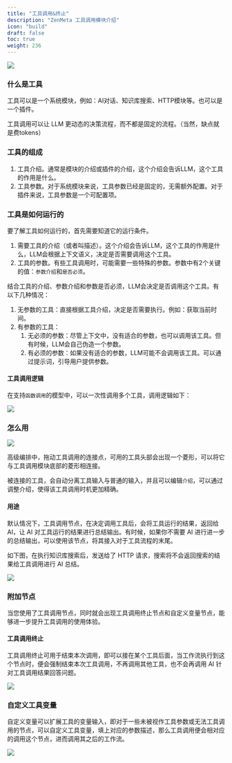 ```yaml
---
title: "工具调用&终止"
description: "ZenMeta 工具调用模块介绍"
icon: "build"
draft: false
toc: true
weight: 236
---
```



![](/imgs/flow-tool1.png)

### **什么是工具**

工具可以是一个系统模块，例如：AI对话、知识库搜索、HTTP模块等。也可以是一个插件。

工具调用可以让 LLM 更动态的决策流程，而不都是固定的流程。（当然，缺点就是费tokens）

### **工具的组成**

1. 工具介绍。通常是模块的介绍或插件的介绍，这个介绍会告诉LLM，这个工具的作用是什么。
2. 工具参数。对于系统模块来说，工具参数已经是固定的，无需额外配置。对于插件来说，工具参数是一个可配置项。

### **工具是如何运行的**

要了解工具如何运行的，首先需要知道它的运行条件。

1. 需要工具的介绍（或者叫描述）。这个介绍会告诉LLM，这个工具的作用是什么，LLM会根据上下文语义，决定是否需要调用这个工具。
2. 工具的参数。有些工具调用时，可能需要一些特殊的参数。参数中有2个关键的值：`参数介绍`和`是否必须`。

结合工具的介绍、参数介绍和参数是否必须，LLM会决定是否调用这个工具。有以下几种情况：

1. 无参数的工具：直接根据工具介绍，决定是否需要执行。例如：获取当前时间。
2. 有参数的工具：
   1. 无必须的参数：尽管上下文中，没有适合的参数，也可以调用该工具。但有时候，LLM会自己伪造一个参数。
   2. 有必须的参数：如果没有适合的参数，LLM可能不会调用该工具。可以通过提示词，引导用户提供参数。

#### **工具调用逻辑**

在支持`函数调用`的模型中，可以一次性调用多个工具，调用逻辑如下：

![](/imgs/flow-tool2.png)

### **怎么用**

![](/imgs/flow-tool3.png)


高级编排中，拖动工具调用的连接点，可用的工具头部会出现一个菱形，可以将它与工具调用模块底部的菱形相连接。

被连接的工具，会自动分离工具输入与普通的输入，并且可以编辑`介绍`，可以通过调整介绍，使得该工具调用时机更加精确。

#### 用途

默认情况下，工具调用节点，在决定调用工具后，会将工具运行的结果，返回给AI，让 AI 对工具运行的结果进行总结输出。有时候，如果你不需要 AI 进行进一步的总结输出，可以使用该节点，将其接入对于工具流程的末尾。

如下图，在执行知识库搜索后，发送给了 HTTP 请求，搜索将不会返回搜索的结果给工具调用进行 AI 总结。

![](/imgs/flow-tool5.png)

### 附加节点

当您使用了工具调用节点，同时就会出现工具调用终止节点和自定义变量节点，能够进一步提升工具调用的使用体验。

#### 工具调用终止

工具调用终止可用于结束本次调用，即可以接在某个工具后面，当工作流执行到这个节点时，便会强制结束本次工具调用，不再调用其他工具，也不会再调用 AI 针对工具调用结果回答问题。

![](/imgs/flow-tool6.png)

### 自定义工具变量

自定义变量可以扩展工具的变量输入，即对于一些未被视作工具参数或无法工具调用的节点，可以自定义工具变量，填上对应的参数描述，那么工具调用便会相对应的调用这个节点，进而调用其之后的工作流。

![](/imgs/flow-tool7.png)
